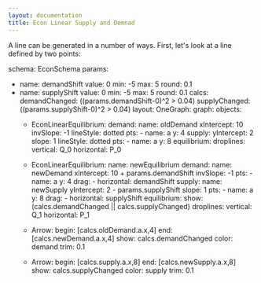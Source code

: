 ```yaml
---
layout: documentation
title: Econ Linear Supply and Demnad
---
```


A line can be generated in a number of ways. First, let's look at a line defined by two points:

<div width="500" height="800" class="codePreview">
    
schema: EconSchema
params:
  - name: demandShift
    value: 0
    min: -5
    max: 5
    round: 0.1
  - name: supplyShift
    value: 0
    min: -5
    max: 5
    round: 0.1
calcs:
  demandChanged: ((params.demandShift-0)^2 > 0.04)
  supplyChanged: ((params.supplyShift-0)^2 > 0.04)
layout:
  OneGraph:
    graph:
      objects:
      - EconLinearEquilibrium:
          demand:
            name: oldDemand
            xIntercept: 10
            invSlope: -1
            lineStyle: dotted
            pts:
            - name: a
              y: 4
          supply:
            yIntercept: 2
            slope: 1
            lineStyle: dotted
            pts:
            - name: a
              y: 8
          equilibrium:
            droplines:
              vertical: Q_0
              horizontal: P_0
      - EconLinearEquilibrium:
          name: newEquilibrium
          demand:
            name: newDemand
            xIntercept: 10 + params.demandShift
            invSlope: -1
            pts:
            - name: a
              y: 4
            drag:
              - horizontal: demandShift
          supply:
            name: newSupply
            yIntercept: 2 - params.supplyShift
            slope: 1
            pts:
            - name: a
              y: 8
            drag:
              - horizontal: supplyShift
          equilibrium:
            show: (calcs.demandChanged || calcs.supplyChanged)
            droplines:
              vertical: Q_1
              horizontal: P_1
            
      - Arrow:
         begin: [calcs.oldDemand.a.x,4]
         end: [calcs.newDemand.a.x,4]
         show: calcs.demandChanged
         color: demand
         trim: 0.1
         
      - Arrow:
         begin: [calcs.supply.a.x,8]
         end: [calcs.newSupply.a.x,8]
         show: calcs.supplyChanged
         color: supply
         trim: 0.1
          


</div>

